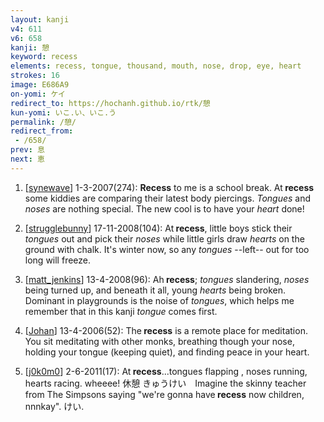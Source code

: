 ```yaml
---
layout: kanji
v4: 611
v6: 658
kanji: 憩
keyword: recess
elements: recess, tongue, thousand, mouth, nose, drop, eye, heart
strokes: 16
image: E686A9
on-yomi: ケイ
redirect_to: https://hochanh.github.io/rtk/憩
kun-yomi: いこ.い、いこ.う
permalink: /憩/
redirect_from:
 - /658/
prev: 息
next: 恵
---
```


1) [<a href="http://kanji.koohii.com/profile/synewave">synewave</a>] 1-3-2007(274): <strong>Recess</strong> to me is a school break. At<strong> recess</strong> some kiddies are comparing their latest body piercings. <em>Tongues</em> and <em>noses</em> are nothing special. The new cool is to have your <em>heart</em> done!

2) [<a href="http://kanji.koohii.com/profile/strugglebunny">strugglebunny</a>] 17-11-2008(104): At<strong> recess</strong>, little boys stick their <em>tongues</em> out and pick their <em>noses</em> while little girls draw <em>hearts</em> on the ground with chalk. It&#039;s winter now, so any <em>tongues</em> --left-- out for too long will freeze.

3) [<a href="http://kanji.koohii.com/profile/matt_jenkins">matt_jenkins</a>] 13-4-2008(96): Ah<strong> recess</strong>; <em>tongues</em> slandering, <em>noses</em> being turned up, and beneath it all, young <em>hearts</em> being broken. Dominant in playgrounds is the noise of <em>tongues</em>, which helps me remember that in this kanji <em>tongue</em> comes first.

4) [<a href="http://kanji.koohii.com/profile/Johan">Johan</a>] 13-4-2006(52): The<strong> recess</strong> is a remote place for meditation. You sit meditating with other monks, breathing though your nose, holding your tongue (keeping quiet), and finding peace in your heart.

5) [<a href="http://kanji.koohii.com/profile/j0k0m0">j0k0m0</a>] 2-6-2011(17): At<strong> recess</strong>...tongues flapping , noses running, hearts racing. wheeee! 休憩 きゅうけい　Imagine the skinny teacher from The Simpsons saying &quot;we&#039;re gonna have<strong> recess</strong> now children, nnnkay&quot;. けい.

